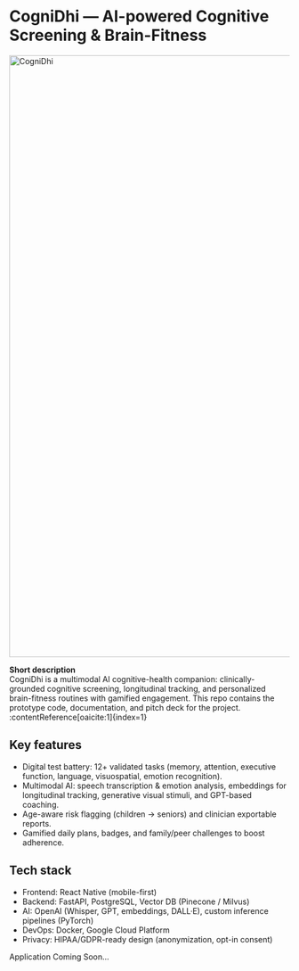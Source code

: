 # CogniDhi — AI-powered Cognitive Screening & Brain-Fitness

<img width="1920" height="1080" alt="CogniDhi" src="https://github.com/user-attachments/assets/5994ada1-8b7e-43da-9258-d5e3d6d7d5a5" />


**Short description**  
CogniDhi is a multimodal AI cognitive-health companion: clinically-grounded cognitive screening, longitudinal tracking, and personalized brain-fitness routines with gamified engagement. This repo contains the prototype code, documentation, and pitch deck for the project. :contentReference[oaicite:1]{index=1}

## Key features
- Digital test battery: 12+ validated tasks (memory, attention, executive function, language, visuospatial, emotion recognition).  
- Multimodal AI: speech transcription & emotion analysis, embeddings for longitudinal tracking, generative visual stimuli, and GPT-based coaching.  
- Age-aware risk flagging (children → seniors) and clinician exportable reports.  
- Gamified daily plans, badges, and family/peer challenges to boost adherence.

## Tech stack
- Frontend: React Native (mobile-first)  
- Backend: FastAPI, PostgreSQL, Vector DB (Pinecone / Milvus)  
- AI: OpenAI (Whisper, GPT, embeddings, DALL·E), custom inference pipelines (PyTorch)  
- DevOps: Docker, Google Cloud Platform  
- Privacy: HIPAA/GDPR-ready design (anonymization, opt-in consent)

Application Coming Soon...

